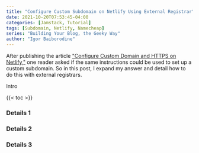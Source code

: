 ```yaml
---
title: "Configure Custom Subdomain on Netlify Using External Registrar"
date: 2021-10-20T07:53:45-04:00
categories: [Jamstack, Tutorial]
tags: [Subdomain, Netlify, Namecheap]
series: "Building Your Blog, the Geeky Way"
author: "Igor Baiborodine"
---
```


After publishing the article ["Configure Custom Domain and HTTPS on Netlify,"](/article/configure-custom-domain-and-https-in-netlify) one reader asked if the same instructions could be used to set up a custom subdomain. So in this post, I expand my answer and detail how to do this with external registrars.

<!--more-->

Intro

{{< toc >}}

### Details 1
### Details 2
### Details 3

